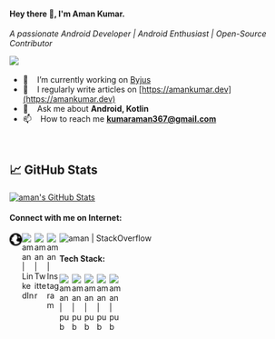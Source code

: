 #### Hey there 👋, I'm Aman Kumar.

*A passionate Android Developer | Android Enthusiast | Open-Source Contributor*

![](https://komarev.com/ghpvc/?username=amankmr1)

- 🔭 &nbsp;&nbsp; I’m currently working on [Byjus](https://play.google.com/store/apps/details?id=com.byjus.thelearningapp)
- 📝 &nbsp;&nbsp;  I regularly write articles on [https://amankumar.dev](https://amankumar.dev)
- 💬 &nbsp;&nbsp;  Ask me about **Android, Kotlin**
- 📫  &nbsp;&nbsp; How to reach me **kumaraman367@gmail.com**

<br />

## &#x1f4c8; GitHub Stats
<a href="https://github.com/amankmr1/amankmr1">
  <img align="center" alt="aman's GitHub Stats" src="https://github-readme-stats.vercel.app/api?username=amankmr1&show-icons=true&hide_border=true" />
</a>

#### Connect with me on Internet:

[<img align="left" alt="amankumar.dev" width="22px" src="https://raw.githubusercontent.com/iconic/open-iconic/master/svg/globe.svg" />][website]
[<img align="left" alt="aman | LinkedIn" width="22px" src="https://cdn.jsdelivr.net/npm/simple-icons@v3/icons/linkedin.svg" />][linkedin]
[<img align="left" alt="aman | Twitter" width="22px" src="https://cdn.jsdelivr.net/npm/simple-icons@v3/icons/twitter.svg" />][twitter]
[<img align="left" alt="aman | Instagram" width="22px" src="https://cdn.jsdelivr.net/npm/simple-icons@v3/icons/instagram.svg" />][instagram]
[<img align="left" alt="aman | StackOverflow" height="22px"  src="https://stackoverflow.design/assets/img/logos/so/logo-stackoverflow.svg" />][stackoverflow]

<br />

#### Tech Stack:

[<img align="left" alt="aman | pub" width="22px" src="https://cdn.jsdelivr.net/npm/simple-icons@v3/icons/android.svg" />][android]
[<img align="left" alt="aman | pub" width="22px" src="https://cdn.jsdelivr.net/npm/simple-icons@v3/icons/kotlin.svg" />][kotlin]
[<img align="left" alt="aman | pub" width="22px" src="https://cdn.jsdelivr.net/npm/simple-icons@v3/icons/java.svg" />][java]
[<img align="left" alt="aman | pub" width="22px" src="https://cdn.jsdelivr.net/npm/simple-icons@v3/icons/gradle.svg" />][gradle]
[<img align="left" alt="aman | pub" width="22px" src="https://cdn.jsdelivr.net/npm/simple-icons@v3/icons/git.svg" />][git]


[website]: http://amankumar.dev/
[twitter]: https://twitter.com/i_m_amank/
[instagram]: https://www.instagram.com/i_m_amnk/
[linkedin]: https://www.linkedin.com/in/aman-kumar-148004153/
[stackoverflow]: https://stackoverflow.com/users/9633290/aman-kumar?tab=profile
[android]: https://developer.android.com/
[kotlin]: https://kotlinlang.org/
[java]: https://www.java.com/en/
[gradle]: https://gradle.org/
[git]: https://git-scm.com/
